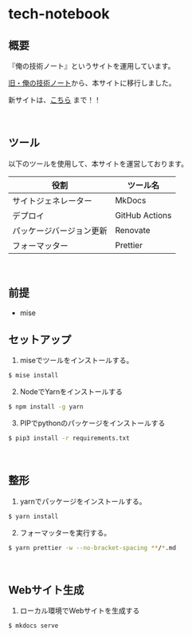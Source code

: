 # tech-notebook

## 概要

『俺の技術ノート』というサイトを運用しています。

[旧・俺の技術ノート](https://github.com/hiroki-it/tech-notebook_old)から、本サイトに移行しました。

新サイトは、[こちら](https://hiroki-it.github.io/tech-notebook) まで！！

<br>

## ツール

以下のツールを使用して、本サイトを運営しております。

| 役割                     | ツール名       |
| ------------------------ | -------------- |
| サイトジェネレーター     | MkDocs         |
| デプロイ                 | GitHub Actions |
| パッケージバージョン更新 | Renovate       |
| フォーマッター           | Prettier       |

<br>

## 前提

- mise

## セットアップ

1. miseでツールをインストールする。

```bash
$ mise install
```

2. NodeでYarnをインストールする

```bash
$ npm install -g yarn
```

3. PIPでpythonのパッケージをインストールする

```bash
$ pip3 install -r requirements.txt
```

<br>

## 整形

1. yarnでパッケージをインストールする。

```bash
$ yarn install
```

2. フォーマッターを実行する。

```bash
$ yarn prettier -w --no-bracket-spacing **/*.md
```

<br>

## Webサイト生成

1. ローカル環境でWebサイトを生成する

```bash
$ mkdocs serve
```
